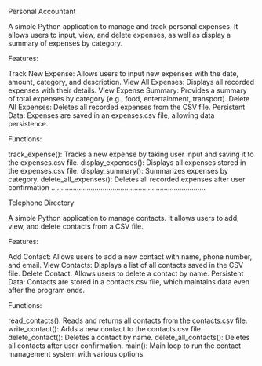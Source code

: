 Personal Accountant

A simple Python application to manage and track personal expenses. It allows users to input, view, and delete expenses, as well as display a summary of expenses by category.

Features:

Track New Expense: Allows users to input new expenses with the date, amount, category, and description.
View All Expenses: Displays all recorded expenses with their details.
View Expense Summary: Provides a summary of total expenses by category (e.g., food, entertainment, transport).
Delete All Expenses: Deletes all recorded expenses from the CSV file.
Persistent Data: Expenses are saved in an expenses.csv file, allowing data persistence.

Functions:

track_expense(): Tracks a new expense by taking user input and saving it to the expenses.csv file.
display_expenses(): Displays all expenses stored in the expenses.csv file.
display_summary(): Summarizes expenses by category.
delete_all_expenses(): Deletes all recorded expenses after user confirmation
..............................................................................

Telephone Directory

A simple Python application to manage contacts. It allows users to add, view, and delete contacts from a CSV file.

Features:

Add Contact: Allows users to add a new contact with name, phone number, and email.
View Contacts: Displays a list of all contacts saved in the CSV file.
Delete Contact: Allows users to delete a contact by name.
Persistent Data: Contacts are stored in a contacts.csv file, which maintains data even after the program ends.

Functions:

read_contacts(): Reads and returns all contacts from the contacts.csv file.
write_contact(): Adds a new contact to the contacts.csv file.
delete_contact(): Deletes a contact by name.
delete_all_contacts(): Deletes all contacts after user confirmation.
main(): Main loop to run the contact management system with various options.
